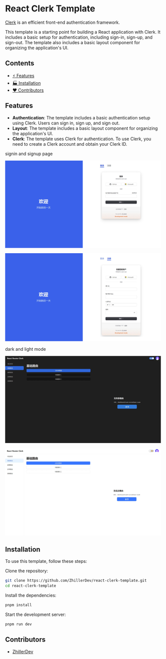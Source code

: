 # React Clerk Template

[Clerk](https://clerk.com/) is an efficient front-end authentication framework.

This template is a starting point for building a React application with Clerk. It includes a basic setup for
authentication, including sign-in, sign-up, and sign-out. The template also includes a basic layout component for
organizing the application's UI.

## Contents

- [⚡ Features](#features)
- [🏭 Installation](#installation)
- [❤️ Contributors](#contributors)

## <span id="features">Features</span>

- **Authentication**: The template includes a basic authentication setup using Clerk. Users can sign in, sign up, and
  sign out.
- **Layout**: The template includes a basic layout component for organizing the application's UI.
- **Clerk**: The template uses Clerk for authentication. To use Clerk, you need to create a Clerk account and obtain
  your Clerk ID.

signin and signup page

![pic](docs/signin.jpg)

![pic](docs/signup.jpg)

dark and light mode

![pic](docs/dark.jpg)

![pic](docs/light.jpg)

## <span id="installation">Installation</span>

To use this template, follow these steps:

Clone the repository:

  ```bash
  git clone https://github.com/ZhillerDev/react-clerk-template.git
  cd react-clerk-template
  ```

Install the dependencies:

  ```bash
  pnpm install
  ```
  Start the development server:
  ```bash
  pnpm run dev
  ```

## <span id="contributors">Contributors</span>

- [ZhillerDev](https://github.com/ZhillerDev)



